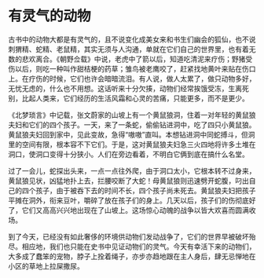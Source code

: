 # 有灵气的动物

古书中的动物大都是有灵气的，且不说变化成美女来和书生们幽会的狐仙，也不说刺猬精、蛇精、老鼠精，其实无须与人沟通，单就在它们自己的世界里，也有着无数的悲欢离合。《朝野佥载》中说，老虎中了箭以后，知道吃清泥来疗伤；野猪受伤以后，则吃一种叫作甜桔梗的药草；雏鸟被老鹰咬了，赶紧找地黄叶来贴在伤口上。在疗伤的时候，它们也许会暗暗流泪。有人说，做人太累了，做只动物多好，无忧无虑的，什么也不用想。这话听来十分欠揍，动物们经常挨饿受冻，生离死别，比起人类来，它们经历的生活风霜和心灵的苦痛，只能更多，而不是更少。 

《北梦琐言》中记载，张文蔚家的山坡上有一个黄鼠狼洞，住着一对年轻的黄鼠狼夫妇和它们的四个孩子。一天，来了一条蛇，偷偷钻进洞中，吃了四只小黄鼠狼。黄鼠狼夫妇回到家中，见此变故，急得“嗷嗷”直叫。本想钻进洞中同蛇搏斗，但洞里的空间有限，根本容不下它们。于是，这对黄鼠狼夫妇急三火四地将许多土堆在洞口，使洞口变得十分狭小。人们在旁边看着，不明白它俩到底在搞什么名堂。 

过了一会儿，蛇探出头来，一点一点往外爬，由于洞口太小，它根本转不过身来，黄鼠狼见状，凶猛地扑上去，拦腰咬断了大蛇！母黄鼠狼则迅速劈开蛇腹，叼出自己的四个孩子，由于被吞下去的时间不长，四个孩子尚未死去。黄鼠狼夫妇把孩子平摊在洞外，衔来豆叶，嚼碎了放在孩子们的身上。几天以后，孩子们的伤彻底好了，它们又高高兴兴地出现在了山坡上。这场惊心动魄的战争以皆大欢喜而圆满收场。 

到了今天，已经没有如此奢侈的环境供动物们发动战争了，它们的世界早被破坏殆尽。相应地，我们也只能在史书中见证动物们的灵气。今天有幸活下来的动物们，大多成了蠢笨的宠物，脖子上拴着绳子，亦步亦趋地跟在主人身后，肆无忌惮地在小区的草地上拉屎撒尿。